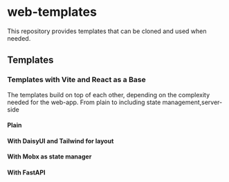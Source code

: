 
# web-templates

This repository provides templates that can be cloned and used when needed.

## Templates

### Templates with Vite and React as a Base
The templates build on top of each other, depending on the complexity needed for the web-app. From plain to including state management,server-side

#### Plain

#### With DaisyUI and Tailwind for layout

#### With Mobx as state manager

#### With FastAPI